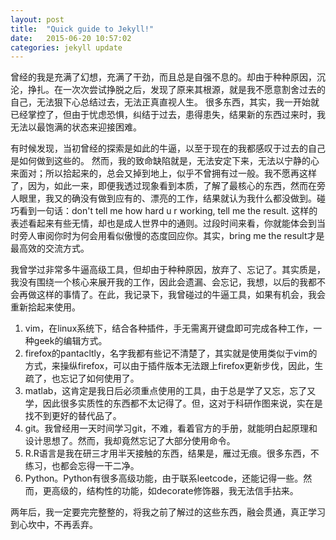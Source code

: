 ```yaml
---
layout: post
title:  "Quick guide to Jekyll!"
date:   2015-06-20 10:57:02
categories: jekyll update
---
```


曾经的我是充满了幻想，充满了干劲，而且总是自强不息的。却由于种种原因，沉沦，挣扎。在一次次尝试挣脱之后，发现了原来其根源，就是我不愿意割舍过去的自己，无法狠下心总结过去，无法正真直视人生。
很多东西，其实，我一开始就已经掌控了，但由于忧虑恐惧，纠结于过去，患得患失，结果新的东西过来时，我无法以最饱满的状态来迎接困难。

有时候发现，当初曾经的探索是如此的牛逼，以至于现在的我都感叹于过去的自己是如何做到这些的。
然而，我的致命缺陷就是，无法安定下来，无法以宁静的心来面对；所以拾起来的，总会又掉到地上，似乎不曾拥有过一般。我不愿再这样了，因为，如此一来，即便我透过现象看到本质，了解了最核心的东西，然而在旁人眼里，我又的确没有做到应有的、漂亮的工作，结果就认为我什么都没做到。碰巧看到一句话：don't tell me how hard u r working, tell me the result. 这样的表述看起来有些无情，却也是成人世界中的通则。过段时间来看，你就能体会到当时旁人审阅你时为何会用看似傲慢的态度回应你。其实，bring me the result才是最高效的交流方式。

我曾学过非常多牛逼高级工具，但却由于种种原因，放弃了、忘记了。其实质是，我没有围绕一个核心来展开我的工作，因此会遗漏、会忘记，我想，以后的我都不会再做这样的事情了。在此，我记录下，我曾碰过的牛逼工具，如果有机会，我会重新拾起来使用。

1. vim，在linux系统下，结合各种插件，手无需离开键盘即可完成各种工作，一种geek的编辑方式。
2. firefox的pantacltly，名字我都有些记不清楚了，其实就是使用类似于vim的方式，来操纵firefox，可以由于插件版本无法跟上firefox更新步伐，因此，生疏了，也忘记了如何使用了。
3. matlab，这肯定是我日后必须重点使用的工具，由于总是学了又忘，忘了又学，因此很多实质性的东西都不太记得了。但，这对于科研作图来说，实在是找不到更好的替代品了。
4. git。我曾经用一天时间学习git，不难，看着官方的手册，就能明白起原理和设计思想了。然而，我却竟然忘记了大部分使用命令。
5. R.R语言是我在研三才用半天接触的东西，结果是，雁过无痕。很多东西，不练习，也都会忘得一干二净。
6. Python。Python有很多高级功能，由于联系leetcode，还能记得一些。然而，更高级的，结构性的功能，如decorate修饰器，我无法信手拈来。

两年后，我一定要完完整整的，将我之前了解过的这些东西，融会贯通，真正学习到心坎中，不再丢弃。

